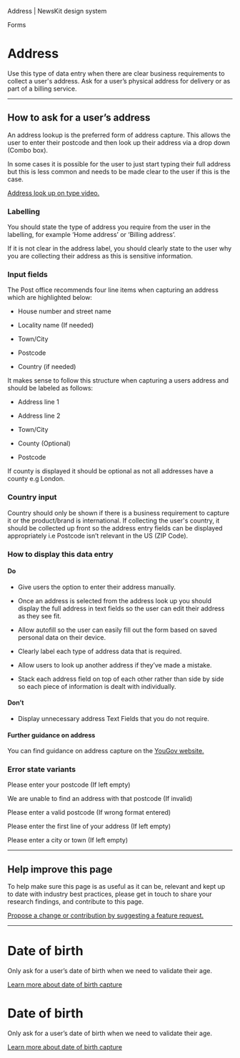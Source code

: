 Address | NewsKit design system

Forms

Address
=======

Use this type of data entry when there are clear business requirements to collect a user's address. Ask for a user’s physical address for delivery or as part of a billing service.

* * *

How to ask for a user’s address
-------------------------------

An address lookup is the preferred form of address capture. This allows the user to enter their postcode and then look up their address via a drop down (Combo box).  
  
In some cases it is possible for the user to just start typing their full address but this is less common and needs to be made clear to the user if this is the case.  
  
[Address look up on type video.](https://drive.google.com/file/d/1YIOt_NqRAP69h8D7hVVqQ5NtLYBwjHJk/view)

### Labelling

You should state the type of address you require from the user in the labelling, for example ‘Home address’ or ‘Billing address’.  
  
If it is not clear in the address label, you should clearly state to the user why you are collecting their address as this is sensitive information.

### Input fields

The Post office recommends four line items when capturing an address which are highlighted below:

*   House number and street name
    
*   Locality name (If needed)
    
*   Town/City
    
*   Postcode
    
*   Country (if needed)
    

It makes sense to follow this structure when capturing a users address and should be labeled as follows:

*   Address line 1
    
*   Address line 2
    
*   Town/City
    
*   County (Optional)
    
*   Postcode
    

If county is displayed it should be optional as not all addresses have a county e.g London.

### Country input

Country should only be shown if there is a business requirement to capture it or the product/brand is international. If collecting the user's country, it should be collected up front so the address entry fields can be displayed appropriately i.e Postcode isn’t relevant in the US (ZIP Code).

### How to display this data entry

#### Do

*   Give users the option to enter their address manually.
    
*   Once an address is selected from the address look up you should display the full address in text fields so the user can edit their address as they see fit.
    
*   Allow autofill so the user can easily fill out the form based on saved personal data on their device.
    
*   Clearly label each type of address data that is required.
    
*   Allow users to look up another address if they’ve made a mistake.
    
*   Stack each address field on top of each other rather than side by side so each piece of information is dealt with individually.
    

#### Don’t

*   Display unnecessary address Text Fields that you do not require.
    

#### Further guidance on address

You can find guidance on address capture on the [YouGov website.](https://design-system.service.gov.uk/patterns/addresses/)

### Error state variants

Please enter your postcode (If left empty)  
  
We are unable to find an address with that postcode (If invalid)  
  
Please enter a valid postcode (If wrong format entered)  
  
Please enter the first line of your address (If left empty)  
  
Please enter a city or town (If left empty)

* * *

Help improve this page
----------------------

To help make sure this page is as useful as it can be, relevant and kept up to date with industry best practices, please get in touch to share your research findings, and contribute to this page.  
  
[Propose a change or contribution by suggesting a feature request.](https://github.com/newscorp-ghfb/newskit/issues/new/choose)

* * *

Date of birth
=============

Only ask for a user’s date of birth when we need to validate their age.

[Learn more about date of birth capture](/patterns/forms/date-of-birth/)

Date of birth
=============

Only ask for a user’s date of birth when we need to validate their age.

[Learn more about date of birth capture](/patterns/forms/date-of-birth/)